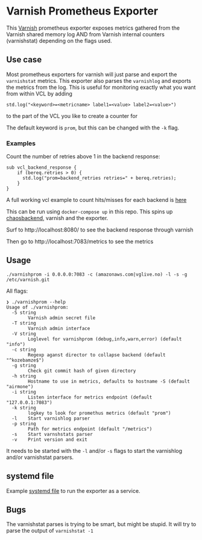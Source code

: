 # Varnish Prometheus Exporter

This [Varnish](https://varnish-cache.org/) prometheus exporter exposes metrics gathered from the Varnish shared memory log AND from Varnish internal counters (varnishstat) depending on the flags used.

## Use case 

Most prometheus exporters for varnish will just parse and export the `varnishstat` metrics. This exporter also parses the `varnishlog` and exports the metrics from the log. This is useful for monitoring exactly what you want from within VCL by adding
 ```
 std.log("<keyword>=<metricname> label1=<value> label2=<value>")
 ```
  to the part of the VCL you like to create a counter for

The default keyword is `prom`, but this can be changed with the `-k` flag.

### Examples
Count the number of retries above 1 in the backend response:

```vcl
sub vcl_backend_response {
    if (bereq.retries > 0) {
      std.log("prom=backend_retries retries=" + bereq.retries);
    }
}
```

A full working vcl example to count hits/misses for each backend is [here](varnish.vcl)

This can be run using `docker-compose up` in this repo. This spins up [chaosbackend](https://github.com/auduny/chaosbackend), varnish and the exporter.

Surf to http://localhost:8080/ to see the backend response through varnish

Then go to http://localhost:7083/metrics to see the metrics


## Usage
```shell
./varnishprom -i 0.0.0.0:7083 -c (amazonaws.com|vglive.no) -l -s -g /etc/varnish.git
```

All flags:

```shell
❯ ./varnishprom --help
Usage of ./varnishprom:
  -S string
        Varnish admin secret file
  -T string
        Varnish admin interface
  -V string
        Loglevel for varnishprom (debug,info,warn,error) (default "info")
  -c string
        Regexp aganst director to collapse backend (default "^kozebamze$")
  -g string
        Check git commit hash of given directory
  -h string
        Hostname to use in metrics, defaults to hostname -S (default "airmone")
  -i string
        Listen interface for metrics endpoint (default "127.0.0.1:7083")
  -k string
        logkey to look for promethus metrics (default "prom")
  -l    Start varnishlog parser
  -p string
        Path for metrics endpoint (default "/metrics")
  -s    Start varnshstats parser
  -v    Print version and exit
```

It needs to be started with the `-l` and/or `-s` flags to start the varnishlog and/or varnishstat parsers.

## systemd file
Example [systemd file](varnishprom.service) to run the exporter as a service.

## Bugs

The varnishstat parses is trying to be smart, but might be stupid. It will try to parse the output of `varnishstat -1`

